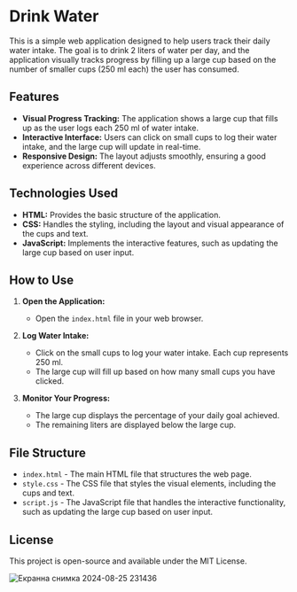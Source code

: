 # Drink Water

This is a simple web application designed to help users track their daily water intake. The goal is to drink 2 liters of water per day, and the application visually tracks progress by filling up a large cup based on the number of smaller cups (250 ml each) the user has consumed.

## Features

- **Visual Progress Tracking:** The application shows a large cup that fills up as the user logs each 250 ml of water intake.
- **Interactive Interface:** Users can click on small cups to log their water intake, and the large cup will update in real-time.
- **Responsive Design:** The layout adjusts smoothly, ensuring a good experience across different devices.

## Technologies Used

- **HTML:** Provides the basic structure of the application.
- **CSS:** Handles the styling, including the layout and visual appearance of the cups and text.
- **JavaScript:** Implements the interactive features, such as updating the large cup based on user input.

## How to Use

1. **Open the Application:**
   - Open the `index.html` file in your web browser.

2. **Log Water Intake:**
   - Click on the small cups to log your water intake. Each cup represents 250 ml.
   - The large cup will fill up based on how many small cups you have clicked.

3. **Monitor Your Progress:**
   - The large cup displays the percentage of your daily goal achieved.
   - The remaining liters are displayed below the large cup.

## File Structure

- `index.html` - The main HTML file that structures the web page.
- `style.css` - The CSS file that styles the visual elements, including the cups and text.
- `script.js` - The JavaScript file that handles the interactive functionality, such as updating the large cup based on user input.

## License

This project is open-source and available under the MIT License.



![Екранна снимка 2024-08-25 231436](https://github.com/user-attachments/assets/992801c9-eacc-49cb-b274-08beba545965)
